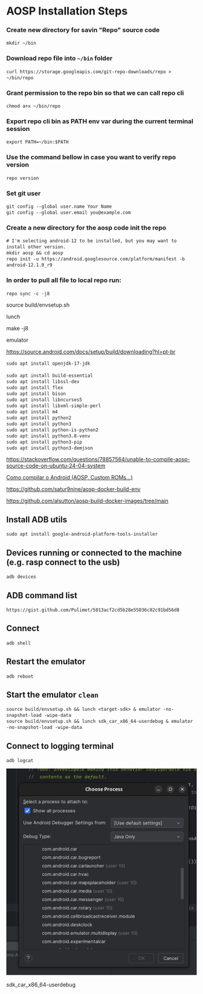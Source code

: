 # AOSP Installation Steps


### Create new directory for savin "Repo" source code
```
mkdir ~/bin
```

### Download repo file into `~/bin` folder
```
curl https://storage.googleapis.com/git-repo-downloads/repo > ~/bin/repo
```

### Grant permission to the repo bin so that we can call repo cli
```
chmod a+x ~/bin/repo
```

### Export repo cli bin as PATH env var during the current terminal session
```
export PATH=~/bin:$PATH
```

### Use the command bellow in case you want to verify repo version 
```
repo version
```

### Set git user
```
git config --global user.name Your Name
git config --global user.email you@example.com
```
### Create a new directory for the aosp code init the repo
```
# I'm selecting android-12 to be installed, but you may want to install other version. 
mkdir aosp && cd aosp
repo init -u https://android.googlesource.com/platform/manifest -b android-12.1.0_r9
```

### In order to pull all file to local repo run:
```
repo sync -c -j8
```



source build/envsetup.sh

lunch

make -j8

emulator

https://source.android.com/docs/setup/build/downloading?hl=pt-br


```
sudo apt install openjdk-17-jdk

sudo apt install build-essential
sudo apt install libssl-dev
sudo apt install flex
sudo apt install bison
sudo apt install libncurses5
sudo apt install libxml-simple-perl
sudo apt install m4
sudo apt install python2
sudo apt install python3
sudo apt install python-is-python2
sudo apt install python3.8-venv
sudo apt install python3-pip
sudo apt install python3-demjson
```


https://stackoverflow.com/questions/78857564/unable-to-compile-aosp-source-code-on-ubuntu-24-04-system



[Como compilar o Android (AOSP, Custom ROMs...)](https://www.youtube.com/watch?v=vX8t9l8gnT0)


https://github.com/satur9nine/aosp-docker-build-env


https://github.com/alsutton/aosp-build-docker-images/tree/main


## Install ADB utils
```
sudo apt install google-android-platform-tools-installer
```

## Devices running or connected to the machine (e.g. rasp connect to the usb)

```
adb devices
```

## ADB command list
```
https://gist.github.com/Pulimet/5013acf2cd5b28e55036c82c91bd56d8
```

## Connect
```
adb shell
```

## Restart the emulator  
```
adb reboot
```

## Start the emulator `clean`
```
source build/envsetup.sh && lunch <target-sdk> & emulator -no-snapshot-load -wipe-data
source build/envsetup.sh && lunch sdk_car_x86_64-userdebug & emulator -no-snapshot-load -wipe-data
```

## Connect to logging terminal
```
adb logcat
```

![alt text](image.png)


sdk_car_x86_64-userdebug